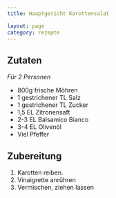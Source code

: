 ```yaml
---
title: Hauptgericht Karottensalat

layout: page
category: rezepte
---
```


Zutaten
-------
*Für 2 Personen*

- 800g frische Möhren
- 1 gestrichener TL Salz
- 1 gestrichener TL Zucker
- 1,5 EL Zitronensaft
- 2-3 EL Balsamico Bianco
- 3-4 EL Olivenöl
- Viel Pfeffer

Zubereitung
-----------
1. Karotten reiben.
2. Vinaigrette anrühren
3. Vermischen, ziehen lassen
